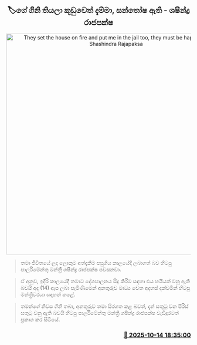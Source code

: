 <p align='center'><b><h2 align='center' title='They set the house on fire and put me in the jail too, they must be happy now - Shashindra Rajapaksa'>🏷ගේ ගිනි තියලා කූඩුවෙත් දැම්මා, සන්තෝෂ ඇති - ශෂීන්ද්‍ර රාජපක්ෂ‍</h2></b></p>
<p align='center'><img src='https://helakuru.sgp1.cdn.digitaloceanspaces.com/esana/images/lib/shashindra-vid.jpg' width='600' alt='They set the house on fire and put me in the jail too, they must be happy now - Shashindra Rajapaksa'></p>

> තමා ජීවිතයේ ලද ලොකුම අත්දැකීම පසුගිය කාලයේදී ලබාගත් බව හිටපු පාර්ලිමේන්තු මන්ත්‍රී ශෂීන්ද්‍ර රාජපක්ෂ පවසනවා.

> ඒ අනුව, ඉදිරි කාලයේදී තමාට දේශපාලනය සිදු කිරීම සඳහා එය හයියක් වනු ඇති බවයි අද (14) ඇප ලබා පැමිණීමෙන් අනතුරුව මාධ්‍ය වෙත අදහස් දක්වමින් හිටපු මන්ත්‍රීවරයා සඳහන් කළේ.

> තමන්ගේ නිවස ගිනි තබා, අනතුරුව තමා සිරගත කළ බවත්, දැන් සතුටු වන පිරිස් සතුටු වනු ඇති බවයි හිටපු පාර්ලිමේන්තු මන්ත්‍රී ශෂීන්ද්‍ර රාජපක්ෂ වැඩිදුරටත් ප්‍රකාශ කර සිටියේ.



<h3 align='right'><a href='https://www.helakuru.lk/esana/p/114500/'>📅 2025-10-14 18:35:00</a></h3>
